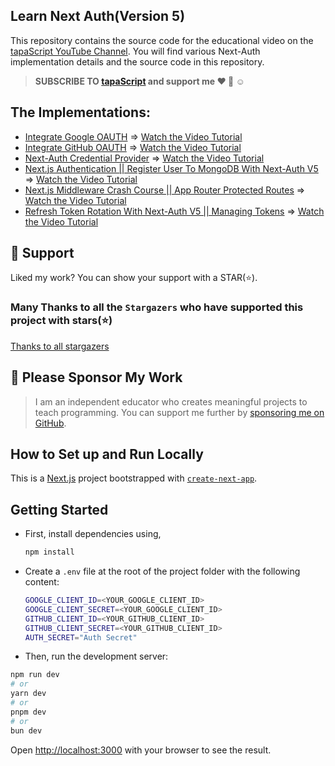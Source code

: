 
## Learn Next Auth(Version 5)

This repository contains the source code for the educational video on the [tapaScript YouTube Channel](https://www.youtube.com/tapasadhikary). You will find various Next-Auth implementation details and the source code in this repository.

> **SUBSCRIBE TO [tapaScript](https://www.youtube.com/@tapasadhikary) and support me ❤️ 🙏 ☺️**

## The Implementations:

- [Integrate Google OAUTH](https://github.com/tapascript/learn-next-auth/tree/01-integrate-google-provider) => [Watch the Video Tutorial](https://www.youtube.com/watch?v=O8Ae6MC5bf4)
- [Integrate GitHub OAUTH](https://github.com/tapascript/learn-next-auth/tree/02-integrate-github-provider) => [Watch the Video Tutorial](https://www.youtube.com/watch?v=O8Ae6MC5bf4)
- [Next-Auth Credential Provider](https://github.com/tapascript/learn-next-auth/tree/03-credential-auth) => [Watch the Video Tutorial](https://www.youtube.com/watch?v=4m7u7zGbdTI)
- [Next.js Authentication || Register User To MongoDB With Next-Auth V5](https://github.com/tapascript/learn-next-auth/tree/04-persist-auth-mongo) => [Watch the Video Tutorial](https://www.youtube.com/watch?v=5kmZAqc2Jeg)
- [Next.js Middleware Crash Course || App Router Protected Routes](https://github.com/tapascript/learn-next-auth/tree/05-middleware) => [Watch the Video Tutorial](https://www.youtube.com/watch?v=jHrjnZM26i4)
- [Refresh Token Rotation With Next-Auth V5 || Managing Tokens](https://github.com/tapascript/learn-next-auth/tree/06-token-management) => [Watch the Video Tutorial](https://youtu.be/95fuP8jpWlk)

## 🫶 Support
Liked my work? You can show your support with a STAR(⭐).

### Many Thanks to all the `Stargazers` who have supported this project with stars(⭐)

[Thanks to all stargazers](https://github.com/tapascript/learn-next-auth/stargazers)

## 🙏 Please Sponsor My Work

> I am an independent educator who creates meaningful projects to teach programming. You can support me further by [sponsoring me on GitHub](https://github.com/sponsors/atapas).


## How to Set up and Run Locally
This is a [Next.js](https://nextjs.org/) project bootstrapped with [`create-next-app`](https://github.com/vercel/next.js/tree/canary/packages/create-next-app).

## Getting Started

- First, install dependencies using,
  
  ```bash
  npm install
  ```

- Create a `.env` file at the root of the project folder with the following content:
  
  ```bash
  GOOGLE_CLIENT_ID=<YOUR_GOOGLE_CLIENT_ID>
  GOOGLE_CLIENT_SECRET=<YOUR_GOOGLE_CLIENT_ID>
  GITHUB_CLIENT_ID=<YOUR_GITHUB_CLIENT_ID>
  GITHUB_CLIENT_SECRET=<YOUR_GITHUB_CLIENT_ID>
  AUTH_SECRET="Auth Secret"
  ```
- Then, run the development server:

```bash
npm run dev
# or
yarn dev
# or
pnpm dev
# or
bun dev
```

Open [http://localhost:3000](http://localhost:3000) with your browser to see the result.

